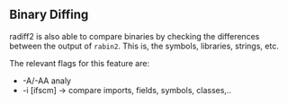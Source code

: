 ## Binary Diffing

radiff2 is also able to compare binaries by checking the differences between the output of `rabin2`. This is, the symbols, libraries, strings, etc.

The relevant flags for this feature are:

* -A/-AA analy
* -i [ifscm] -> compare imports, fields, symbols, classes,..
